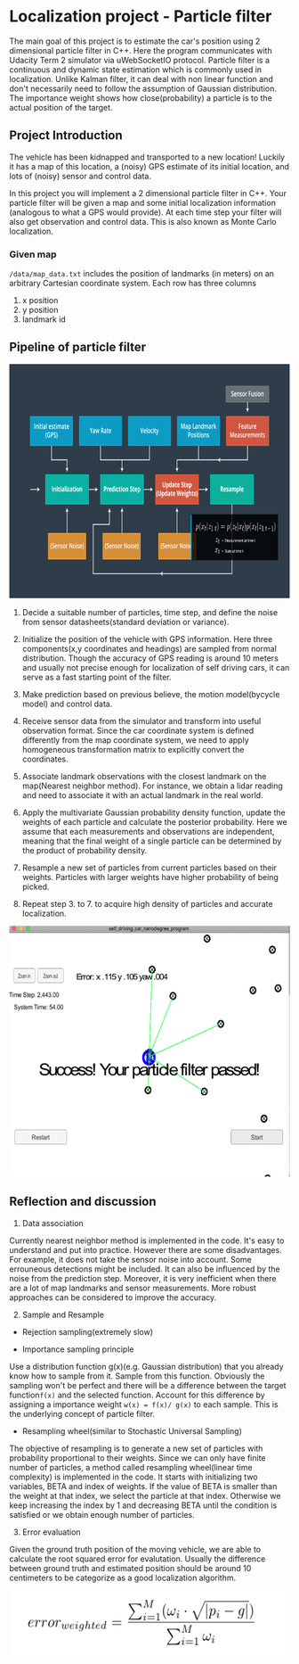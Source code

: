 # Localization project - Particle filter

The main goal of this project is to estimate the car's position using 2 dimensional particle filter in C++. Here the program communicates with Udacity Term 2 simulator via uWebSocketIO protocol. Particle filter is a continuous and dynamic state estimation which is commonly used in localization. Unlike Kalman filter, it can deal with non linear function and don't necessarily need to follow the assumption of Gaussian distribution. The importance weight shows how close(probability) a particle is to the actual position of the target. 

## Project Introduction

The vehicle has been kidnapped and transported to a new location! Luckily it has a map of this location, a (noisy) GPS estimate of its initial location, and lots of (noisy) sensor and control data.

In this project you will implement a 2 dimensional particle filter in C++. Your particle filter will be given a map and some initial localization information (analogous to what a GPS would provide). At each time step your filter will also get observation and control data. This is also known as Monte Carlo localization.

### Given map
`/data/map_data.txt` includes the position of landmarks (in meters) on an arbitrary Cartesian coordinate system. Each row has three columns
1. x position
2. y position
3. landmark id

## Pipeline of particle filter

<img src="/image/steps.png" alt="steps" title="steps" width="750" height="420" />

1. Decide a suitable number of particles, time step, and define the noise from sensor datasheets(standard deviation or variance). 

2. Initialize the position of the vehicle with GPS information. Here three components(x,y coordinates and headings) are sampled from normal distribution. Though the accuracy of GPS reading is around 10 meters and usually not precise enough for localization of self driving cars, it can serve as a fast starting point of the filter. 

3. Make prediction based on previous believe, the motion model(bycycle model) and control data.

4. Receive sensor data from the simulator and transform into useful observation format. Since the car coordinate system is defined differently from the map coordinate system, we need to apply homogeneous transformation matrix to explicitly convert the coordinates.

5. Associate landmark observations with the closest landmark on the map(Nearest neighbor method). For instance, we obtain a lidar reading and need to associate it with an actual landmark in the real world. 

6. Apply the multivariate Gaussian probability density function, update the weights of each particle and calculate the posterior probability. Here we assume that each measurements and observations are independent, meaning that the final weight of a single particle can be determined by the product of probability density. 

7. Resample a new set of particles from current particles based on their weights. Particles with larger weights have higher probability of being picked. 

8. Repeat step 3. to 7. to acquire high density of particles and accurate localization.  

<img src="/image/result2.png" alt="success" title="success" width="750" height="450" />

## Reflection and discussion 

1. Data association 

Currently nearest neighbor method is implemented in the code. It's easy to understand and put into practice. However there are some disadvantages. For example, it does not take the sensor noise into account. Some errouneous detections might be included. It can also be influenced by the noise from the prediction step. Moreover, it is very inefficient when there are a lot of map landmarks and sensor measurements. More robust approaches can be considered to improve the accuracy. 


2. Sample and Resample 

- Rejection sampling(extremely slow)

- Importance sampling principle

Use a distribution function g(x)(e.g. Gaussian distribution) that you already know how to sample from it. Sample from this function. Obviously the sampling won't be perfect and there will be a difference between the target function`f(x)` and the selected function. Account for this difference by assigning a importance weight `w(x) = f(x)/ g(x)` to each sample. This is the underlying concept of particle filter.

- Resampling wheel(similar to Stochastic Universal Sampling)

The objective of resampling is to generate a new set of particles with probability proportional to their weights. Since we can only have finite number of particles, a method called resampling wheel(linear time complexity) is implemented in the code. It starts with initializing two variables, BETA and index of weights. If the value of BETA is smaller than the weight at that index, we select the particle at that index. Otherwise we keep increasing the index by 1 and decreasing BETA until the condition is satisfied or we obtain enough number of particles. 


3. Error evaluation

Given the ground truth position of the moving vehicle, we are able to calculate the root squared error for evalutation. Usually the difference between ground truth and estimated position should be around 10 centimeters to be categorize as a good localization algorithm.

<img src="/image/eq1.png" alt="error" title="error" width="500" height="120" />




